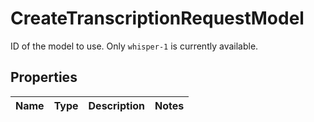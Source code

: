 

# CreateTranscriptionRequestModel

ID of the model to use. Only `whisper-1` is currently available. 

## Properties

Name | Type | Description | Notes
------------ | ------------- | ------------- | -------------



